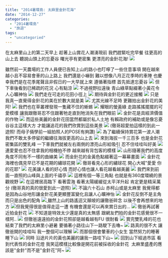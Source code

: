 ```yaml
---
title: "2014暑環島: 太麻里金針花海"
date: "2014-12-27"
categories: 
  - "2014暑環島"
  - "旅遊"
tags: 
  - "uncategoried"
---
```


在太麻里山上的第二天早上 趁著上山賞花人潮湧現前 我們趕緊吃完早餐 往更高的山上去 聽說山頭上的忘憂谷 曙光亭有更密集 更漂亮的金針花海! [![](images/15079570376_507eeb51a8.jpg)](http://flickr.com/photos/33703965@N00/15079570376)

雖然前一天農場的工作人員便已告知上山的路小也叮嚀了一些住意事項 開在越來越小且不容易會車的山上路上 我們還是小嚇到 難以想像八月正花季時的車陣 也慶幸我們是在花季尾聲且非假日的一大早就上來 遵循著指標 首先抵達忘憂谷 ![](images/14915944888_acfa7a774f.jpg) 但下車後看到已稀疏的花況 心有點涼 ![](images/15100172781_a88764eb3d.jpg) 不過視野拉遠後 青山綠草點綴著小黃花令人心曠神怡 ![](images/15103445835_1067f93241.jpg) 我們走在可走的花田小徑上 [![](images/14915888200_c1994a8e10.jpg)](http://flickr.com/photos/33703965@N00/14915888200) 期待與金針花的更近接觸 [![](images/15102529805_11c76c225d.jpg)](http://flickr.com/photos/33703965@N00/15102529805) 只是我真一直覺得金針花的美在於數大就是美 [![](images/14915952838_f1b0aa8520.jpg)](http://flickr.com/photos/33703965@N00/14915952838) 尤其光線不足時 更難拍出金針花的美阿! ![](images/14916553490_5df4776a1f.jpg) 我們也在草叢裡發現一隻藏不住的蜥蜴 ![](images/14916624798_cccc26435b.jpg) 耀眼的螢黃綠 走路搖搖擺擺的可愛模樣 讓我跟徹哥忍不住跟著牠走直到牠消失在我們眼前 ![](images/15102816092_b1cba796c5.jpg) 金針花是具經濟價值的作物 [![](images/14915965908_378b7955cb.jpg)](http://flickr.com/photos/33703965@N00/14915965908) 而這些美麗的金針花田當然都屬於私人土地 有賴政府的補助或是像忘憂谷谷主這樣大方 才能讓追花的我們欣賞到這些美景 ![](images/14915876450_6982f36aee.jpg) (徹哥超愛拍這樣的到此一遊照! 而母子倆學前一組拍照人的POSE有夠讚) [![](images/14915977198_2938ebc84c.jpg)](http://flickr.com/photos/33703965@N00/14915977198) 為了繼續保持賞花第一波人潮 我們不敢太多停留的繼續往海拔更高的山上去 ![](images/14916555290_a62f7dcf70.jpg) 來到海拔一千三百多 也是金針花密集區的雙乳峰 一下車我們就被左右兩側的漂亮山形給吸引 忍不住哇哇叫好美 ![](images/14915853199_9340de475f.jpg) 連愛愛也忍不住拿我的相機拍不停 越來越有背包客的模樣 ![](images/15080571626_afc8ac2751.jpg) 山形隨著我們的高度 角度不同有不一樣的曲線美 ![](images/14916874347_58390ae437.jpg) 而金針花的金黃色點綴著這一幕幕畫面 ![](images/15102195052_b1398bd58c.jpg) 金針花海裡也偶見早已不是花期的繡球花開 [![](images/15102833062_8c4ded37bf.jpg)](http://flickr.com/photos/33703965@N00/15102833062) 徹哥看見心形的繡球花 開心大喊"愛愛 你的花耶" ![](images/15103191705_bf97fab099.jpg) 花美讓人看的好心情 而好心情也讓人看花越看越美麗 [![](images/14916868337_5169d6f3c7.jpg)](http://flickr.com/photos/33703965@N00/14915853199) 我們來到前面一直照的山峰與上面的千禧亭 [![](images/15103232805_340a891f14.jpg)](http://flickr.com/photos/33703965@N00/15103232805) 這裡有個一等三角點 也就是有360度環繞的景觀視野 [![](images/14915931970_5d3594f5d4.jpg)](http://flickr.com/photos/33703965@N00/14915931970) 在這裡居高臨下 看著雲海 看著太陽緩緩從太平洋升起 肯定更是精采萬分 (徹哥真的真的很愛到此一遊照) ![](images/14916673718_5f804f2d23.jpg) 不論六十石山 赤柯山或是太麻里 我覺得都是因為山谷地形讓金針花美更顯豐富變化且讓人心曠神怡 [![](images/15100232821_84cf84bdc0.jpg)](http://flickr.com/photos/33703965@N00/15100232821) 金針花反倒不是主角 而只是出色的配角 ![](images/14916602970_7f8a3689ca.jpg)[ ](http://flickr.com/photos/33703965@N00/14916866168)雖然上山的路遙迢又顛坡的讓徹爸碎念 以後不會再想來的地方 [![](images/15100196211_8884ccd4a7.jpg)](http://flickr.com/photos/33703965@N00/15100196211)但我覺得很是值得走這一遭 有機會還是可以再來賞日出的... ![](images/14916868678_0ba4f3ea50.jpg) 徹爸再試著近拍金針花 ![](images/14916678987_d72e9846e4.jpg) 不知道是特效太少還是真的太無感 跟網友們拍的金針花感覺很不一樣阿.. ![](images/14916607810_e9153d7685.jpg) 但徹爸遠遠拍的金針花照卻是越看越有FU 很耐看 [![](images/15099572051_a03049c7e7.jpg)](http://flickr.com/photos/33703965@N00/15099572051) 賞完雙乳峰的花也結束了我們的太麻里小避暑 要循著小路往山下一路駛下去嚕~ [![](images/14916866168_4710a29d3e.jpg)](http://flickr.com/photos/33703965@N00/14916866168) 路真的很不大 讓徹爸開的哇哇叫 我一整個可以理解 ![](images/15102883272_8aced98903.jpg) 而那個很會暈車的小女生 當然努力的睡著 睡下山 [![](images/14916784090_6234882b51.jpg)](http://flickr.com/photos/33703965@N00/14916784090) 同時 沿途片片的黃也美麗的讓我一路哇下山~ ![](images/14916781720_12de1841b6.jpg) 回到山下經過市區 看到代表性的金針花燈 我笑這模樣比較像是開花前被採收的金針花  太麻里盛產的應該是"金針"而不是"金針花"阿~ ![](images/14916935720_e4b6fdf802.jpg)

